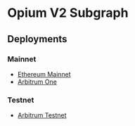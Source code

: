 # Opium V2 Subgraph

## Deployments

### Mainnet
- [Ethereum Mainnet](https://thegraph.com/hosted-service/subgraph/opiumprotocol/opium-v2-mainnet)
- [Arbitrum One](https://thegraph.com/hosted-service/subgraph/opiumprotocol/opium-v2-arbitrum-one)

### Testnet
- [Arbitrum Testnet](https://thegraph.com/hosted-service/subgraph/opiumprotocol/opium-v2-arbitrum-rinkeby)
